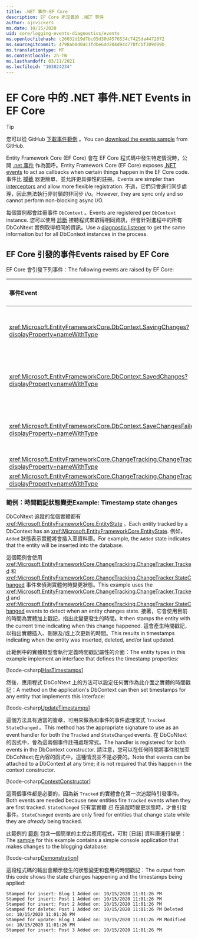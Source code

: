 ```yaml
---
title: .NET 事件-EF Core
description: EF Core 所定義的 .NET 事件
author: ajcvickers
ms.date: 10/15/2020
uid: core/logging-events-diagnostics/events
ms.openlocfilehash: c26032d19d7bc05d30d4576534c7425da4472072
ms.sourcegitcommit: 4798ab8d04c1fdbe6dd204d94d770fcbf309d09b
ms.translationtype: MT
ms.contentlocale: zh-TW
ms.lasthandoff: 03/11/2021
ms.locfileid: "103024234"
---
```

# <a name="net-events-in-ef-core"></a><span data-ttu-id="21298-103">EF Core 中的 .NET 事件</span><span class="sxs-lookup"><span data-stu-id="21298-103">.NET Events in EF Core</span></span>

> [!TIP]
> <span data-ttu-id="21298-104">您可以從 GitHub [下載事件範例](https://github.com/dotnet/EntityFramework.Docs/tree/main/samples/core/Miscellaneous/Events) 。</span><span class="sxs-lookup"><span data-stu-id="21298-104">You can [download the events sample](https://github.com/dotnet/EntityFramework.Docs/tree/main/samples/core/Miscellaneous/Events) from GitHub.</span></span>

<span data-ttu-id="21298-105">Entity Framework Core (EF Core) 會在 EF Core 程式碼中發生特定情況時，公開 [.net 事件](/dotnet/standard/events/) 作為回呼。</span><span class="sxs-lookup"><span data-stu-id="21298-105">Entity Framework Core (EF Core) exposes [.NET events](/dotnet/standard/events/) to act as callbacks when certain things happen in the EF Core code.</span></span> <span data-ttu-id="21298-106">事件比 [攔截](xref:core/logging-events-diagnostics/interceptors) 器更簡單，並允許更具彈性的註冊。</span><span class="sxs-lookup"><span data-stu-id="21298-106">Events are simpler than [interceptors](xref:core/logging-events-diagnostics/interceptors) and allow more flexible registration.</span></span> <span data-ttu-id="21298-107">不過，它們只會進行同步處理，因此無法執行非封鎖的非同步 i/o。</span><span class="sxs-lookup"><span data-stu-id="21298-107">However, they are sync only and so cannot perform non-blocking async I/O.</span></span>

<span data-ttu-id="21298-108">每個實例都會註冊事件 `DbContext` 。</span><span class="sxs-lookup"><span data-stu-id="21298-108">Events are registered per `DbContext` instance.</span></span> <span data-ttu-id="21298-109">您可以使用 [診斷](xref:core/logging-events-diagnostics/diagnostic-listeners) 接聽程式來取得相同資訊，但會針對進程中的所有 DbCoNtext 實例取得相同的資訊。</span><span class="sxs-lookup"><span data-stu-id="21298-109">Use a [diagnostic listener](xref:core/logging-events-diagnostics/diagnostic-listeners) to get the same information but for all DbContext instances in the process.</span></span>

## <a name="events-raised-by-ef-core"></a><span data-ttu-id="21298-110">EF Core 引發的事件</span><span class="sxs-lookup"><span data-stu-id="21298-110">Events raised by EF Core</span></span>

<span data-ttu-id="21298-111">EF Core 會引發下列事件：</span><span class="sxs-lookup"><span data-stu-id="21298-111">The following events are raised by EF Core:</span></span>

| <span data-ttu-id="21298-112">事件</span><span class="sxs-lookup"><span data-stu-id="21298-112">Event</span></span> | <span data-ttu-id="21298-113">引進的版本</span><span class="sxs-lookup"><span data-stu-id="21298-113">Version introduced</span></span> | <span data-ttu-id="21298-114">引發時</span><span class="sxs-lookup"><span data-stu-id="21298-114">When raised</span></span>
|:------|--------------------|-------
| <xref:Microsoft.EntityFrameworkCore.DbContext.SavingChanges?displayProperty=nameWithType> | <span data-ttu-id="21298-115">5.0</span><span class="sxs-lookup"><span data-stu-id="21298-115">5.0</span></span> | <span data-ttu-id="21298-116">在 <xref:Microsoft.EntityFrameworkCore.DbContext.SaveChanges%2A> 或開頭 <xref:Microsoft.EntityFrameworkCore.DbContext.SaveChangesAsync%2A></span><span class="sxs-lookup"><span data-stu-id="21298-116">At the start of <xref:Microsoft.EntityFrameworkCore.DbContext.SaveChanges%2A> or <xref:Microsoft.EntityFrameworkCore.DbContext.SaveChangesAsync%2A></span></span>
| <xref:Microsoft.EntityFrameworkCore.DbContext.SavedChanges?displayProperty=nameWithType> | <span data-ttu-id="21298-117">5.0</span><span class="sxs-lookup"><span data-stu-id="21298-117">5.0</span></span> | <span data-ttu-id="21298-118">在成功 <xref:Microsoft.EntityFrameworkCore.DbContext.SaveChanges%2A> 或之後 <xref:Microsoft.EntityFrameworkCore.DbContext.SaveChangesAsync%2A></span><span class="sxs-lookup"><span data-stu-id="21298-118">At the end of a successful <xref:Microsoft.EntityFrameworkCore.DbContext.SaveChanges%2A> or <xref:Microsoft.EntityFrameworkCore.DbContext.SaveChangesAsync%2A></span></span>
| <xref:Microsoft.EntityFrameworkCore.DbContext.SaveChangesFailed?displayProperty=nameWithType> | <span data-ttu-id="21298-119">5.0</span><span class="sxs-lookup"><span data-stu-id="21298-119">5.0</span></span> | <span data-ttu-id="21298-120">在失敗的結尾 <xref:Microsoft.EntityFrameworkCore.DbContext.SaveChanges%2A> 或 <xref:Microsoft.EntityFrameworkCore.DbContext.SaveChangesAsync%2A></span><span class="sxs-lookup"><span data-stu-id="21298-120">At the end of a failed <xref:Microsoft.EntityFrameworkCore.DbContext.SaveChanges%2A> or <xref:Microsoft.EntityFrameworkCore.DbContext.SaveChangesAsync%2A></span></span>
| <xref:Microsoft.EntityFrameworkCore.ChangeTracking.ChangeTracker.Tracked?displayProperty=nameWithType> | <span data-ttu-id="21298-121">2.1</span><span class="sxs-lookup"><span data-stu-id="21298-121">2.1</span></span> | <span data-ttu-id="21298-122">當實體由內容追蹤時</span><span class="sxs-lookup"><span data-stu-id="21298-122">When an entity is tracked by the context</span></span>
| <xref:Microsoft.EntityFrameworkCore.ChangeTracking.ChangeTracker.StateChanged?displayProperty=nameWithType> | <span data-ttu-id="21298-123">2.1</span><span class="sxs-lookup"><span data-stu-id="21298-123">2.1</span></span> | <span data-ttu-id="21298-124">當追蹤的實體變更其狀態時</span><span class="sxs-lookup"><span data-stu-id="21298-124">When a tracked entity changes its state</span></span>

### <a name="example-timestamp-state-changes"></a><span data-ttu-id="21298-125">範例：時間戳記狀態變更</span><span class="sxs-lookup"><span data-stu-id="21298-125">Example: Timestamp state changes</span></span>

<span data-ttu-id="21298-126">DbCoNtext 追蹤的每個實體都有 <xref:Microsoft.EntityFrameworkCore.EntityState> 。</span><span class="sxs-lookup"><span data-stu-id="21298-126">Each entity tracked by a DbContext has an <xref:Microsoft.EntityFrameworkCore.EntityState>.</span></span> <span data-ttu-id="21298-127">例如， `Added` 狀態表示實體將會插入至資料庫。</span><span class="sxs-lookup"><span data-stu-id="21298-127">For example, the `Added` state indicates that the entity will be inserted into the database.</span></span>

<span data-ttu-id="21298-128">這個範例會使用 <xref:Microsoft.EntityFrameworkCore.ChangeTracking.ChangeTracker.Tracked> 和 <xref:Microsoft.EntityFrameworkCore.ChangeTracking.ChangeTracker.StateChanged> 事件來偵測實體何時變更狀態。</span><span class="sxs-lookup"><span data-stu-id="21298-128">This example uses the <xref:Microsoft.EntityFrameworkCore.ChangeTracking.ChangeTracker.Tracked> and <xref:Microsoft.EntityFrameworkCore.ChangeTracking.ChangeTracker.StateChanged> events to detect when an entity changes state.</span></span> <span data-ttu-id="21298-129">接著，它會使用目前的時間為實體加上戳記，指出此變更發生的時間。</span><span class="sxs-lookup"><span data-stu-id="21298-129">It then stamps the entity with the current time indicating when this change happened.</span></span> <span data-ttu-id="21298-130">這會產生時間戳記，以指出實體插入、刪除及/或上次更新的時間。</span><span class="sxs-lookup"><span data-stu-id="21298-130">This results in timestamps indicating when the entity was inserted, deleted, and/or last updated.</span></span>

<span data-ttu-id="21298-131">此範例中的實體類型會執行定義時間戳記屬性的介面：</span><span class="sxs-lookup"><span data-stu-id="21298-131">The entity types in this example implement an interface that defines the timestamp properties:</span></span>

<!--
public interface IHasTimestamps
{
    DateTime? Added { get; set; }
    DateTime? Deleted { get; set; }
    DateTime? Modified { get; set; }
}
-->
[!code-csharp[IHasTimestamps](../../../samples/core/Miscellaneous/Events/Program.cs?name=IHasTimestamps)]

<span data-ttu-id="21298-132">然後，應用程式 DbCoNtext 上的方法可以設定任何實作為此介面之實體的時間戳記：</span><span class="sxs-lookup"><span data-stu-id="21298-132">A method on the application's DbContext can then set timestamps for any entity that implements this interface:</span></span>

<!--
    private static void UpdateTimestamps(object sender, EntityEntryEventArgs e)
    {
        if (e.Entry.Entity is IHasTimestamps entityWithTimestamps)
        {
            switch (e.Entry.State)
            {
                case EntityState.Deleted:
                    entityWithTimestamps.Deleted = DateTime.UtcNow;
                    Console.WriteLine($"Stamped for delete: {e.Entry.Entity}");
                    break;
                case EntityState.Modified:
                    entityWithTimestamps.Modified = DateTime.UtcNow;
                    Console.WriteLine($"Stamped for update: {e.Entry.Entity}");
                    break;
                case EntityState.Added:
                    entityWithTimestamps.Added = DateTime.UtcNow;
                    Console.WriteLine($"Stamped for insert: {e.Entry.Entity}");
                    break;
            }
        }
    }
-->
[!code-csharp[UpdateTimestamps](../../../samples/core/Miscellaneous/Events/Program.cs?name=UpdateTimestamps)]

<span data-ttu-id="21298-133">這個方法具有適當的簽章，可用來做為和事件的事件處理常式 `Tracked` `StateChanged` 。</span><span class="sxs-lookup"><span data-stu-id="21298-133">This method has the appropriate signature to use as an event handler for both the `Tracked` and `StateChanged` events.</span></span> <span data-ttu-id="21298-134">在 DbCoNtext 的函式中，會為這兩個事件註冊處理常式。</span><span class="sxs-lookup"><span data-stu-id="21298-134">The handler is registered for both events in the DbContext constructor.</span></span> <span data-ttu-id="21298-135">請注意，您可以在任何時間將事件附加至 DbCoNtext;在內容的函式中，這種情況並不是必要的。</span><span class="sxs-lookup"><span data-stu-id="21298-135">Note that events can be attached to a DbContext at any time; it is not required that this happen in the context constructor.</span></span>

<!--
    public BlogsContext()
    {
        ChangeTracker.StateChanged += UpdateTimestamps;
        ChangeTracker.Tracked += UpdateTimestamps;
    }
-->
[!code-csharp[ContextConstructor](../../../samples/core/Miscellaneous/Events/Program.cs?name=ContextConstructor)]

<span data-ttu-id="21298-136">這兩個事件都是必要的，因為新 `Tracked` 的實體會在第一次追蹤時引發事件。</span><span class="sxs-lookup"><span data-stu-id="21298-136">Both events are needed because new entities fire `Tracked` events when they are first tracked.</span></span> <span data-ttu-id="21298-137">`StateChanged` 只有當實體 _已_ 在追蹤時變更狀態時，才會引發事件。</span><span class="sxs-lookup"><span data-stu-id="21298-137">`StateChanged` events are only fired for entities that change state while they are _already_ being tracked.</span></span>

<span data-ttu-id="21298-138">此範例的 [範例](https://github.com/dotnet/EntityFramework.Docs/tree/main/samples/core/Miscellaneous/Events) 包含一個簡單的主控台應用程式，可對 [日誌] 資料庫進行變更：</span><span class="sxs-lookup"><span data-stu-id="21298-138">The [sample](https://github.com/dotnet/EntityFramework.Docs/tree/main/samples/core/Miscellaneous/Events) for this example contains a simple console application that makes changes to the blogging database:</span></span>

<!--
        using (var context = new BlogsContext())
        {
            context.Database.EnsureDeleted();
            context.Database.EnsureCreated();

            context.Add(
                new Blog
                {
                    Id = 1,
                    Name = "EF Blog",
                    Posts =
                    {
                        new Post { Id = 1, Title = "EF Core 3.1!" },
                        new Post { Id = 2, Title = "EF Core 5.0!" }
                    }
                });

            context.SaveChanges();
        }

        using (var context = new BlogsContext())
        {
            var blog = context.Blogs.Include(e => e.Posts).Single();

            blog.Name = "EF Core Blog";
            context.Remove(blog.Posts.First());
            blog.Posts.Add(new Post { Id = 3, Title = "EF Core 6.0!" });

            context.SaveChanges();
        }
-->
[!code-csharp[Demonstration](../../../samples/core/Miscellaneous/Events/Program.cs?name=Demonstration)]

<span data-ttu-id="21298-139">這段程式碼的輸出會顯示發生的狀態變更和套用的時間戳記：</span><span class="sxs-lookup"><span data-stu-id="21298-139">The output from this code shows the state changes happening and the timestamps being applied:</span></span>

```output
Stamped for insert: Blog 1 Added on: 10/15/2020 11:01:26 PM
Stamped for insert: Post 1 Added on: 10/15/2020 11:01:26 PM
Stamped for insert: Post 2 Added on: 10/15/2020 11:01:26 PM
Stamped for delete: Post 1 Added on: 10/15/2020 11:01:26 PM Deleted on: 10/15/2020 11:01:26 PM
Stamped for update: Blog 1 Added on: 10/15/2020 11:01:26 PM Modified on: 10/15/2020 11:01:26 PM
Stamped for insert: Post 3 Added on: 10/15/2020 11:01:26 PM
```
